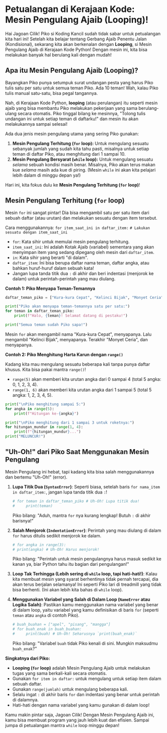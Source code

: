 # Petualangan di Kerajaan Kode: Mesin Pengulang Ajaib (Looping)!

Hai Jagoan Cilik! Piko si Koding Kancil sudah tidak sabar untuk petualangan kita hari ini! Setelah kita belajar tentang Gerbang Ajaib Penentu Jalan (Kondisional), sekarang kita akan berkenalan dengan **Looping**, si Mesin Pengulang Ajaib di Kerajaan Kode Python! Dengan mesin ini, kita bisa melakukan banyak hal berulang kali dengan mudah!

## Apa itu Mesin Pengulang Ajaib (Looping)?

Bayangkan Piko punya setumpuk surat undangan pesta yang harus Piko tulis satu per satu untuk semua teman Piko. Ada 10 teman! Wah, kalau Piko tulis manual satu-satu, bisa pegal tangannya.

Nah, di Kerajaan Kode Python, **looping** (atau perulangan) itu seperti mesin ajaib yang bisa membantu Piko melakukan pekerjaan yang sama berulang-ulang secara otomatis. Piko tinggal bilang ke mesinnya, "Tolong tulis undangan ini untuk setiap teman di daftarku!" dan mesin itu akan melakukannya sampai selesai!

Ada dua jenis mesin pengulang utama yang sering Piko gunakan:
1.  **Mesin Pengulang Terhitung (`for` loop):** Untuk mengulang sesuatu sebanyak jumlah yang sudah kita tahu pasti, misalnya untuk setiap teman di daftar Piko, atau menghitung dari 1 sampai 10.
2.  **Mesin Pengulang Bersyarat (`while` loop):** Untuk mengulang sesuatu *selama* sebuah kondisi masih benar. Misalnya, Piko akan terus makan kue *selama* masih ada kue di piring. (Mesin `while` ini akan kita pelajari lebih dalam di minggu depan ya!)

Hari ini, kita fokus dulu ke **Mesin Pengulang Terhitung (`for` loop)**!

## Mesin Pengulang Terhitung (`for` loop)

Mesin `for` ini sangat pintar! Dia bisa mengambil satu per satu item dari sebuah daftar (atau urutan) dan melakukan sesuatu dengan item tersebut.

Cara menggunakannya:
`for item_saat_ini in daftar_item:`
    `# Lakukan sesuatu dengan item_saat_ini`

*   `for`: Kata sihir untuk memulai mesin pengulang terhitung.
*   `item_saat_ini`: Ini adalah Kotak Ajaib (variabel) sementara yang akan menyimpan item yang sedang dipegang oleh mesin dari `daftar_item`.
*   `in`: Kata sihir yang berarti "di dalam".
*   `daftar_item`: Ini bisa berupa daftar nama teman, daftar angka, atau bahkan huruf-huruf dalam sebuah kata!
*   Jangan lupa tanda titik dua `:` di akhir dan beri indentasi (menjorok ke dalam) untuk perintah-perintah yang mau diulang.

**Contoh 1: Piko Menyapa Teman-Temannya**

```python
daftar_teman_piko = ["Kura-kura Cepat", "Kelinci Bijak", "Monyet Ceria"]

print("Piko akan menyapa teman-temannya satu per satu:")
for teman in daftar_teman_piko:
    print(f"Halo, {teman}! Selamat datang di pestaku!")

print("Semua teman sudah Piko sapa!")
```
Mesin `for` akan mengambil nama "Kura-kura Cepat", menyapanya. Lalu mengambil "Kelinci Bijak", menyapanya. Terakhir "Monyet Ceria", dan menyapanya.

**Contoh 2: Piko Menghitung Harta Karun dengan `range()`**

Kadang kita mau mengulang sesuatu beberapa kali tanpa punya daftar khusus. Kita bisa pakai mantra `range()`!
*   `range(5)` akan memberi kita urutan angka dari 0 sampai 4 (total 5 angka: 0, 1, 2, 3, 4).
*   `range(1, 6)` akan memberi kita urutan angka dari 1 sampai 5 (total 5 angka: 1, 2, 3, 4, 5).

```python
print("\nPiko menghitung sampai 5:")
for angka in range(5):
    print(f"Hitungan ke-{angka}")

print("\nPiko menghitung dari 1 sampai 3 untuk roketnya:")
for hitungan_mundur in range(1, 4):
    print(f"{hitungan_mundur}...")
print("MELUNCUR!")
```

## "Uh-Oh!" dari Piko Saat Menggunakan Mesin Pengulang

Mesin Pengulang ini hebat, tapi kadang kita bisa salah menggunakannya dan bertemu "Uh-Oh!" (error).

1.  **Lupa Titik Dua (`SyntaxError`)**:
    Seperti biasa, setelah baris `for nama_item in daftar_item:`, jangan lupa tanda titik dua `:`!
    ```python
    # for teman in daftar_teman_piko # Uh-Oh! Lupa titik dua!
    #     print(teman)
    ```
    Piko bilang: "Aduh, mantra `for` nya kurang lengkap! Butuh `:` di akhir barisnya!"

2.  **Salah Menjorok (`IndentationError`)**:
    Perintah yang mau diulang di dalam `for` harus ditulis sedikit menjorok ke dalam.
    ```python
    # for angka in range(3):
    # print(angka) # Uh-Oh! Harus menjorok!
    ```
    Piko bilang: "Perintah untuk mesin pengulangnya harus masuk sedikit ke kanan ya, biar Python tahu itu bagian dari pengulangan!"

3.  **Loop Tak Terhingga (Lebih sering di `while` loop, tapi hati-hati!)**:
    Kalau kita membuat mesin yang syarat berhentinya tidak pernah tercapai, dia akan terus berjalan selamanya! Ini seperti Piko lari di treadmill yang tidak bisa berhenti. (Ini akan lebih kita bahas di `while` loop).

4.  **Menggunakan Variabel yang Salah di Dalam Loop (`NameError` atau Logika Salah)**:
    Pastikan kamu menggunakan nama variabel yang benar di dalam loop, yaitu variabel yang kamu definisikan di baris `for` (seperti `teman` atau `angka` di contoh Piko).
    ```python
    # buah_buahan = ["apel", "pisang", "mangga"]
    # for buah_enak in buah_buahan:
    #     print(buah) # Uh-Oh! Seharusnya `print(buah_enak)`
    ```
    Piko bilang: "Variabel `buah` tidak Piko kenali di sini. Mungkin maksudmu `buah_enak`?"

**Singkatnya dari Piko:**

*   **Looping (`for` loop)** adalah Mesin Pengulang Ajaib untuk melakukan tugas yang sama berkali-kali secara otomatis.
*   Gunakan `for item in daftar:` untuk mengulang untuk setiap item dalam sebuah daftar.
*   Gunakan `range(jumlah)` untuk mengulang beberapa kali.
*   Selalu ingat `:` di akhir baris `for` dan indentasi yang benar untuk perintah di dalamnya.
*   Hati-hati dengan nama variabel yang kamu gunakan di dalam loop!

Kamu makin pintar saja, Jagoan Cilik! Dengan Mesin Pengulang Ajaib ini, kamu bisa membuat program yang jauh lebih kuat dan efisien. Sampai jumpa di petualangan mantra `while` loop minggu depan!
